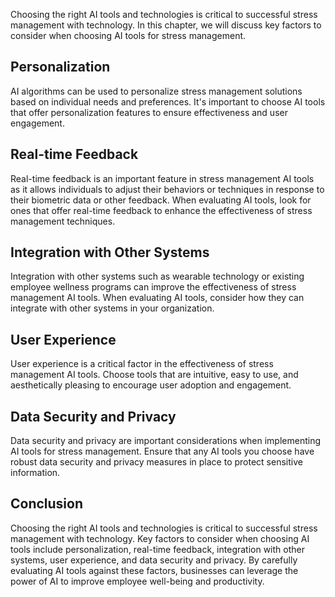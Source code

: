 
Choosing the right AI tools and technologies is critical to successful stress management with technology. In this chapter, we will discuss key factors to consider when choosing AI tools for stress management.

Personalization
---------------

AI algorithms can be used to personalize stress management solutions based on individual needs and preferences. It's important to choose AI tools that offer personalization features to ensure effectiveness and user engagement.

Real-time Feedback
------------------

Real-time feedback is an important feature in stress management AI tools as it allows individuals to adjust their behaviors or techniques in response to their biometric data or other feedback. When evaluating AI tools, look for ones that offer real-time feedback to enhance the effectiveness of stress management techniques.

Integration with Other Systems
------------------------------

Integration with other systems such as wearable technology or existing employee wellness programs can improve the effectiveness of stress management AI tools. When evaluating AI tools, consider how they can integrate with other systems in your organization.

User Experience
---------------

User experience is a critical factor in the effectiveness of stress management AI tools. Choose tools that are intuitive, easy to use, and aesthetically pleasing to encourage user adoption and engagement.

Data Security and Privacy
-------------------------

Data security and privacy are important considerations when implementing AI tools for stress management. Ensure that any AI tools you choose have robust data security and privacy measures in place to protect sensitive information.

Conclusion
----------

Choosing the right AI tools and technologies is critical to successful stress management with technology. Key factors to consider when choosing AI tools include personalization, real-time feedback, integration with other systems, user experience, and data security and privacy. By carefully evaluating AI tools against these factors, businesses can leverage the power of AI to improve employee well-being and productivity.
